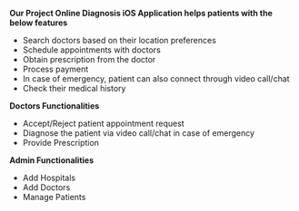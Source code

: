**Our Project Online Diagnosis iOS Application helps patients with the below features**

* Search doctors based on their location preferences
* Schedule appointments with doctors
* Obtain prescription from the doctor
* Process payment
* In case of emergency, patient can also connect through video call/chat
* Check their medical history

**Doctors Functionalities**
* Accept/Reject patient appointment request
* Diagnose the patient via video call/chat in case of emergency
* Provide Prescription

**Admin Functionalities**
* Add Hospitals
* Add Doctors
* Manage Patients
